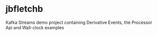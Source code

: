 # jbfletchb
Kafka Streams demo project containing Derivative Events, the Processor Api and Wall-clock examples
